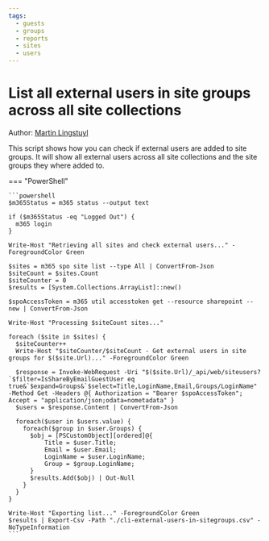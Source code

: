 ```yaml
---
tags:
  - guests  
  - groups
  - reports
  - sites
  - users
---
```


# List all external users in site groups across all site collections

Author: [Martin Lingstuyl](https://www.blimped.nl)

This script shows how you can check if external users are added to site groups. It will show all external users across all site collections and the site groups they where added to.

=== "PowerShell"

    ```powershell
    $m365Status = m365 status --output text

    if ($m365Status -eq "Logged Out") {
      m365 login
    }

    Write-Host "Retrieving all sites and check external users..." -ForegroundColor Green

    $sites = m365 spo site list --type All | ConvertFrom-Json
    $siteCount = $sites.Count
    $siteCounter = 0
    $results = [System.Collections.ArrayList]::new()

    $spoAccessToken = m365 util accesstoken get --resource sharepoint --new | ConvertFrom-Json

    Write-Host "Processing $siteCount sites..."

    foreach ($site in $sites) {
      $siteCounter++  
      Write-Host "$siteCounter/$siteCount - Get external users in site groups for $($site.Url)..." -ForegroundColor Green

      $response = Invoke-WebRequest -Uri "$($site.Url)/_api/web/siteusers?`$filter=IsShareByEmailGuestUser eq true&`$expand=Groups&`$select=Title,LoginName,Email,Groups/LoginName" -Method Get -Headers @{ Authorization = "Bearer $spoAccessToken"; Accept = "application/json;odata=nometadata" }
      $users = $response.Content | ConvertFrom-Json  

      foreach($user in $users.value) {
        foreach($group in $user.Groups) {
          $obj = [PSCustomObject][ordered]@{
              Title = $user.Title;
              Email = $user.Email;
              LoginName = $user.LoginName;
              Group = $group.LoginName;
          }
          $results.Add($obj) | Out-Null
        }
      }
    }

    Write-Host "Exporting list..." -ForegroundColor Green
    $results | Export-Csv -Path "./cli-external-users-in-sitegroups.csv" -NoTypeInformation
    ```
    